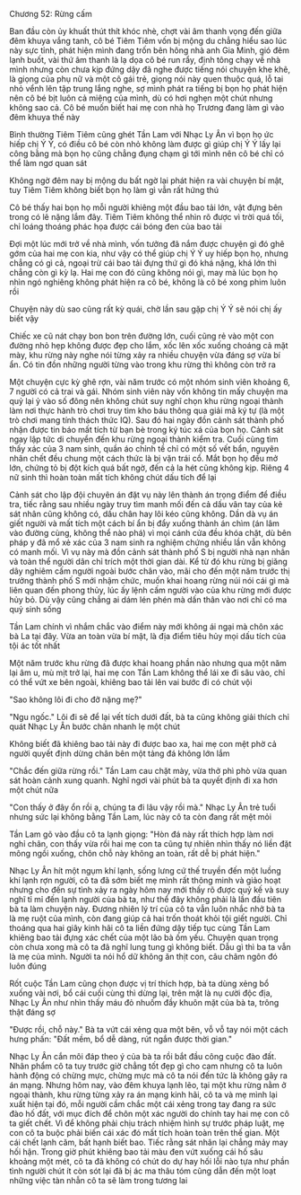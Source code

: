 




Chương 52: Rừng cấm

Ban đầu còn ủy khuất thút thít khóc nhè, chợt vài âm thanh vọng đến giữa đêm khuya vắng tanh, cô bé Tiêm Tiêm vốn bị mộng du chẳng hiểu sao lúc này sực tỉnh, phát hiện mình đang trốn bên hông nhà anh Gia Minh, gió đêm lạnh buốt, vài thứ âm thanh là lạ dọa cô bé run rẩy, định tông chạy về nhà mình nhưng còn chưa kịp đứng dậy đã nghe được tiếng nói chuyện khe khẽ, là giọng của phụ nữ và một cô gái trẻ, giọng nói này quen thuộc quá, lỗ tai nhỏ vểnh lên tập trung lắng nghe, sợ mình phát ra tiếng bị bọn họ phát hiện nên cô bé bịt luôn cả miệng của mình, dù có hơi nghẹn một chút nhưng không sao cả. Cô bé muốn biết hai mẹ con nhà họ Trương đang làm gì vào đêm khuya thế này

Bình thường Tiêm Tiêm cũng ghét Tần Lam với Nhạc Ly Ân vì bọn họ ức hiếp chị Ý Ý, có điều cô bé còn nhỏ không làm được gì giúp chị Ý Ý lấy lại công bằng mà bọn họ cũng chẳng đụng chạm gì tới mình nên cô bé chỉ có thể làm ngơ quan sát

Không ngờ đêm nay bị mộng du bất ngờ lại phát hiện ra vài chuyện bí mật, tuy Tiêm Tiêm không biết bọn họ làm gì vẫn rất hứng thú

Cô bé thấy hai bọn họ mỗi người khiêng một đầu bao tải lớn, vật đựng bên trong có lẽ nặng lắm đây. Tiêm Tiêm không thể nhìn rõ được vì trời quá tối, chỉ loáng thoáng phác họa được cái bóng đen của bao tải


Đợi một lúc mới trở về nhà mình, vốn tưởng đã nắm được chuyện gì đó ghê gớm của hai mẹ con kia, như vậy có thể giúp chị Ý Ý uy hiếp bọn họ, nhưng chẳng có gì cả, ngoại trừ cái bao tải đựng thứ gì đó khá nặng, khá lớn thì chẳng còn gì kỳ lạ. Hai mẹ con đó cũng không nói gì, may mà lúc bọn họ nhìn ngó nghiêng không phát hiện ra cô bé, không là cô bé xong phim luôn rồi

Chuyện này dù sao cũng rất kỳ quái, chờ lần sau gặp chị Ý Ý sẽ nói chị ấy biết vậy

Chiếc xe cũ nát chạy bon bon trên đường lớn, cuối cũng rẻ vào một con đường nhỏ hẹp không được đẹp cho lắm, xốc lên xốc xuống choáng cả mặt mày, khu rừng này nghe nói từng xảy ra nhiều chuyện vừa đáng sợ vừa bí ẩn. Có tin đồn những người từng vào trong khu rừng thì không còn trở ra

Một chuyện cực kỳ ghê rợn, vài năm trước có một nhóm sinh viên khoảng 6, 7 người có cả trai và gái. Nhóm sinh viên này vốn không tin mấy chuyện ma quỷ lại ỷ vào số đông nên không chút suy nghĩ chọn khu rừng ngoại thành làm nơi thực hành trò chơi truy tìm kho báu thông qua giải mã ký tự (là một trò chơi mang tính thách thức IQ). Sau đó hai ngày đồn cảnh sát thành phố nhận được tin báo mất tích từ bạn bè trong ký túc xá của bọn họ. Cảnh sát ngay lập tức di chuyển đến khu rừng ngoại thành kiểm tra. Cuối cùng tìm thấy xác của 3 nam sinh, quần áo chỉnh tề chỉ có một số vết bẩn, nguyên nhân chết đều chung một cách thức là bị vặn trái cổ. Mắt bọn họ đều mở lớn, chứng tỏ bị đột kích quá bất ngờ, đến cả la hét cũng không kịp. Riêng 4 nữ sinh thì hoàn toàn mất tích không chút dấu tích để lại

Cảnh sát cho lập đội chuyên án đặt vụ này lên thành án trọng điểm để điều tra, tiếc rằng sau nhiều ngày truy tìm manh mối đến cả dấu vân tay của kẻ sát nhân cũng không có, dấu chân hay lôi kéo cũng không. Dần dà vụ án giết người và mất tích một cách bí ẩn bị đẩy xuống thành án chìm (án lâm vào đường cùng, không thể nào phá) vì mọi cánh cửa đều khóa chặt, dù bên pháp y đã mổ xẻ xác của 3 nam sinh ra nghiệm chứng nhiều lần vẫn không có manh mối. Vì vụ này mà đồn cảnh sát thành phố S bị người nhà nạn nhân và toàn thể người dân chỉ trích một thời gian dài. Kể từ đó khu rừng bị giăng dây nghiêm cấm người ngoài bước chân vào, mãi cho đến một năm trước thị trưởng thành phố S mới nhậm chức, muốn khai hoang rừng núi nói cái gì mà liên quan đến phong thủy, lúc ấy lệnh cấm người vào của khu rừng mới được hủy bỏ. Dù vậy cũng chẳng ai dám lén phén mà dấn thân vào nơi chỉ có ma quỷ sinh sống

Tần Lam chính vì nhắm chắc vào điểm này mới không ái ngại mà chôn xác bà La tại đây. Vừa an toàn vừa bí mật, là địa điểm tiêu hủy mọi dấu tích của tội ác tốt nhất

Một năm trước khu rừng đã được khai hoang phần nào nhưng qua một năm lại âm u, mù mịt trở lại, hai mẹ con Tần Lam không thể lái xe đi sâu vào, chỉ có thể vứt xe bên ngoài, khiêng bao tải lên vai bước đi có chút vội


"Sao không lôi đi cho đỡ nặng mẹ?"

"Ngu ngốc." Lôi đi sẽ để lại vết tích dưới đất, bà ta cũng không giải thích chỉ quát Nhạc Ly Ân bước chân nhanh lẹ một chút

Không biết đã khiêng bao tải này đi được bao xa, hai mẹ con mệt phờ cả người quyết định dừng chân bên một tảng đá không lớn lắm

"Chắc đến giữa rừng rồi." Tần Lam cau chặt mày, vừa thở phì phò vừa quan sát hoàn cảnh xung quanh. Nghĩ ngơi vài phút bà ta quyết định đi xa hơn một chút nữa

"Con thấy ở đây ổn rồi ạ, chúng ta đi lâu vậy rồi mà." Nhạc Ly Ân trẻ tuổi nhưng sức lại không bằng Tần Lam, lúc này cô ta còn đang rất mệt mỏi

Tần Lam gõ vào đầu cô ta lạnh giọng: "Hòn đá này rất thích hợp làm nơi nghỉ chân, con thấy vừa rồi hai mẹ con ta cũng tự nhiên nhìn thấy nó liền đặt mông ngồi xuống, chôn chỗ này không an toàn, rất dễ bị phát hiện."


Nhạc Ly Ân hít một ngụm khí lạnh, sống lưng cứ thế truyền đến một luồng khí lạnh rợn người, cô ta đã sớm biết mẹ mình rất thông minh và giảo hoạt nhưng cho đến sự tình xảy ra ngày hôm nay mới thấy rõ được quỷ kế và suy nghĩ tỉ mỉ đến lạnh người của bà ta, như thể đây không phải là lần đầu tiên bà ta làm chuyện này. Đương nhiên lý trí của cô ta vẫn luôn nhắc nhở bà ta là mẹ ruột của mình, còn đang giúp cả hai trốn thoát khỏi tội giết người. Chỉ thoáng qua hai giây kinh hãi cô ta liền đứng dậy tiếp tục cùng Tần Lam khiêng bao tải đựng xác chết của một lão bà ốm yếu. Chuyện quan trọng còn chưa xong mà cô ta đã nghĩ lung tung gì không biết. Dẫu gì thì ba ta vẫn là mẹ của mình. Người ta nói hổ dữ không ăn thịt con, câu châm ngôn đó luôn đúng

Rốt cuộc Tần Lam cũng chọn được vị trí thích hợp, bà ta dùng xẻng bổ xuống vài nơi, bổ cái cuối cùng thì dừng lại, trên mặt là nụ cười độc địa, Nhạc Ly Ân như nhìn thấy máu đỏ nhuốm đầy khuôn mặt của bà ta, trông thật đáng sợ

"Được rồi, chỗ này." Bà ta vứt cái xẻng qua một bên, vỗ vỗ tay nói một cách hưng phấn: "Đất mềm, bổ dễ dàng, rút ngắn được thời gian."

Nhạc Ly Ân cắn môi đáp theo ý của bà ta rồi bắt đầu công cuộc đào đất. Nhân phẩm cô ta tuy trước giờ chẳng tốt đẹp gì cho cam nhưng cô ta luôn hành động có chừng mực, chừng mực mà cô ta nói đến tức là không gây ra án mạng. Nhưng hôm nay, vào đêm khuya lạnh lẽo, tại một khu rừng nằm ở ngoại thành, khu rừng từng xảy ra án mạng kinh hãi, cô ta và mẹ mình lại xuất hiện tại đó, mỗi người cầm chắc một cái xẻng trong tay đang ra sức đào hố đất, với mục đích để chôn một xác người do chính tay hai mẹ con cô ta giết chết. Vì để không phải chịu trách nhiệm hình sự trước pháp luật, mẹ con cô ta buộc phải biến cái xác đó mất tích hoàn toàn trên thế gian. Một cái chết lạnh căm, bất hạnh biết bao. Tiếc rằng sát nhân lại chẳng mảy may hối hận. Trong giờ phút khiêng bao tải màu đen vứt xuống cái hố sâu khoảng một mét, cô ta đã không có chút do dự hay hối lỗi nào tựa như phần tình người chút ít còn sót lại đã bị ác ma thâu tóm cũng dẫn đến một loạt những việc tàn nhẫn cô ta sẽ làm trong tương lai





